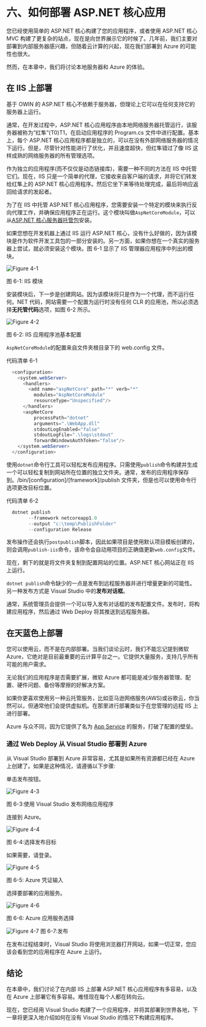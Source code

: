 # 六、如何部署 ASP.NET 核心应用

您已经使用简单的 ASP.NET 核心构建了您的应用程序，或者使用 ASP.NET 核心 MVC 构建了更复杂的站点，现在是向世界展示它的时候了。几年前，我们主要对部署到内部服务器感兴趣，但随着云计算的兴起，现在我们部署到 Azure 的可能性也很大。

然而，在本章中，我们将讨论本地服务器和 Azure 的体验。

## 在 IIS 上部署

基于 OWIN 的 ASP.NET 核心不依赖于服务器，但理论上它可以在任何支持它的服务器上运行。

通常，在开发过程中，ASP.NET 核心应用程序由本地网络服务器托管运行，该服务器被称为“红隼”(T0)T1，在启动应用程序的 Program.cs 文件中进行配置。基本上，每个 ASP.NET 核心应用程序都是独立的，可以在没有外部网络服务器的情况下运行。但是，尽管针对性能进行了优化，并且速度超快，但红隼错过了像 IIS 这样成熟的网络服务器的所有管理选项。

作为独立的应用程序(而不仅仅是动态链接库)，需要一种不同的方法在 IIS 中托管它们。现在，IIS 只是一个简单的代理，它接收来自客户端的请求，并将它们转发给红隼上的 ASP.NET 核心应用程序。然后它坐下来等待处理完成，最后将响应返回给请求的发起者。

为了在 IIS 中托管 ASP.NET 核心应用程序，您需要安装一个特定的模块来执行反向代理工作，并确保应用程序正在运行。这个模块叫做`AspNetCoreModule`，可以从[ASP.NET 核心服务器托管包](https://aka.ms/dotnetcore_windowshosting_1_1_0)安装。

如果您想在开发机器上通过 IIS 运行 ASP.NET 核心，没有什么好做的，因为该模块是作为软件开发工具包的一部分安装的。另一方面，如果你想在一个真实的服务器上尝试，就必须安装这个模块。图 6-1 显示了 IIS 管理器应用程序中列出的模块。

![Figure 4-1](img/image034.png)

图 6-1: IIS 模块

安装模块后，下一步是创建网站。因为该模块将只是作为一个代理，而不运行任何。NET 代码，网站需要一个配置为运行时没有任何 CLR 的应用池，所以必须选择**无托管代码**选项，如图 6-2 所示。

![Figure 4-2](img/image035.png)

图 6-2: IIS 应用程序池基本配置

`AspNetCoreModule`的配置来自文件夹根目录下的 web.config 文件。

代码清单 6-1

```cs
  <configuration>
    <system.webServer>
      <handlers>
        <add name="aspNetCore" path="*" verb="*"
          modules="AspNetCoreModule"
          resourceType="Unspecified"/>
      </handlers>
      <aspNetCore
          processPath="dotnet"
          arguments=".\WebApp.dll"
          stdoutLogEnabled="false"
          stdoutLogFile=".\logs\stdout"
          forwardWindowsAuthToken="false"/>
    </system.webServer>
  </configuration>

```

使用`dotnet`命令行工具可以轻松发布应用程序。只需使用`publish`命令构建并生成一个可以轻松复制到网站所在位置的独立文件夹。通常，发布的应用程序保存到。/bin/[configuration]/[framework]/publish 文件夹，但是也可以使用命令行选项更改目标位置。

代码清单 6-2

```cs
  dotnet publish
        --framework netcoreapp1.0 
        --output "c:\temp\PublishFolder" 
        --configuration Release

```

发布操作还会执行`postpublish`脚本，因此如果项目是使用默认项目模板创建的，则会调用`publish-iis`命令，该命令会自动用项目的正确值更新`web.config`文件。

现在，剩下的就是将文件夹复制到配置网站的位置。ASP.NET 核心网站正在 IIS 上运行。

`dotnet publish`命令缺少的一点是发布到远程服务器并进行增量更新的可能性。另一种发布方式是 Visual Studio 中的**发布对话框**。

通常，系统管理员会提供一个可以导入发布对话框的发布配置文件。发布时，将构建应用程序，然后通过 Web Deploy 将其推送到远程服务器。

## 在天蓝色上部署

您可以使用云，而不是在内部部署。当我们谈论云时，我们不能忘记提到微软 Azure，它绝对是目前最重要的云计算平台之一。它提供大量服务，支持几乎所有可能的用户需求。

无论我们的应用程序是否需要扩展，微软 Azure 都可能是减少服务器管理、配置、硬件问题、备份等摩擦的好解决方案。

如果你更喜欢使用另一种云托管服务，比如亚马逊网络服务(AWS)或谷歌云，你当然可以，但通常他们会提供虚拟机。在那里进行部署类似于在您管理的远程 IIS 上进行部署。

Azure 与众不同，因为它提供了名为 [App Service](https://azure.microsoft.com/en-us/services/app-service/) 的服务，打破了配置的壁垒。

### 通过 Web Deploy 从 Visual Studio 部署到 Azure

从 Visual Studio 部署到 Azure 非常容易，尤其是如果所有资源都已经在 Azure 上创建了。如果是这种情况，请遵循以下步骤:

单击发布按钮。

![Figure 4-3](img/image036.png)

图 6-3:使用 Visual Studio 发布网络应用程序

连接到 Azure。

![Figure 4-4](img/image037.png)

图 6-4:选择发布目标

如果需要，请登录。

![Figure 4-5](img/image038.png)

图 6-5: Azure 凭证输入

选择要部署的应用服务。

![Figure 4-6](img/image039.png)

图 6-6: Azure 应用服务选择

![Figure 4-7](img/image040.png)
图 6-7:发布

在发布过程结束时，Visual Studio 将使用浏览器打开网站，如果一切正常，您应该会看到您的应用程序在 Azure 上运行。

## 结论

在本章中，我们讨论了在内部 IIS 上部署 ASP.NET 核心应用程序有多容易，以及在 Azure 上部署它有多容易。难怪现在每个人都在转向云。

现在，您已经用 Visual Studio 构建了一个应用程序，并将其部署到世界各地，下一章将更深入地介绍如何在没有 Visual Studio 的情况下构建应用程序。